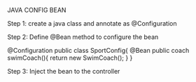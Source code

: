 JAVA CONFIG BEAN

Step 1: create a java class and annotate as @Configuration

Step 2: Define @Bean method to configure the bean


@Configuration
public class SportConfig{
    @Bean
    public coach swimCoach(){
        return new SwimCoach();
    }
}

Step 3: Inject the bean to the controller